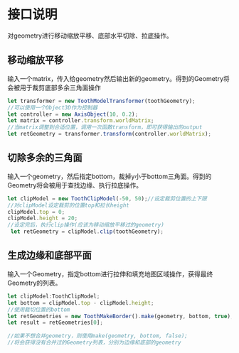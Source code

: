 # 接口说明

对geometry进行移动缩放平移、底部水平切除、拉底操作。


## 移动缩放平移
输入一个matrix，传入给geometry然后输出新的geometry。得到的Geometry将会被用于裁剪底部多余三角面操作

```ts
let transformer = new ToothModelTransformer(toothGeometry);
//可以使用一个Object3D作为控制器
let controller = new AxisObject(10, 0.2);
let matrix = controller.transform.worldMatrix;
//当matrix调整到合适位置，调用一次函数transform，即可获得输出的output
let retGeometry = transformer.transform(controller.worldMatrix);
```


## 切除多余的三角面
输入一个geometry，然后指定bottom，裁掉y小于bottom三角面。得到的Geometry将会被用于查找边缘、执行拉底操作。

```ts
let clipModel = new ToothClipModel(-50, 50);//设定裁剪位置的上下限
//对clipModel设定裁剪的位置top和拉长height
clipModel.top = 0;
clipModel.height = 20;
//设定完后，执行clip操作(应该为移动缩放平移过的geometry)
 let retGeometry = clipModel.clip(toothGeometry);
```


## 生成边缘和底部平面
输入一个Geometry，指定bottom进行拉伸和填充地图区域操作，获得最终Geometry的列表。
```ts
let clipModel:ToothClipModel;
let bottom = clipModel.top - clipModel.height;
//使用裁切位置的bottom
let retGeometries = new ToothMakeBorder().make(geometry, bottom, true);
let result = retGeometries[0];
 
//如果不想合并geometry，则使用make(geometry, bottom, false);
//将会获得没有合并过的Geometry列表，分别为边缘和底部的geometry
```